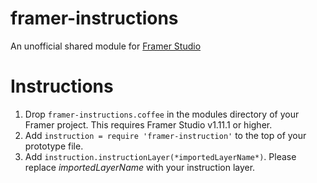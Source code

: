 # framer-instructions
An unofficial shared module for [Framer Studio](http://framerjs.com/)

# Instructions
1. Drop `framer-instructions.coffee` in the modules directory of your Framer project. This requires Framer Studio v1.11.1 or higher.
2. Add `instruction = require 'framer-instruction'` to the top of your prototype file.
3. Add `instruction.instructionLayer(*importedLayerName*)`. Please replace *importedLayerName* with your instruction layer.